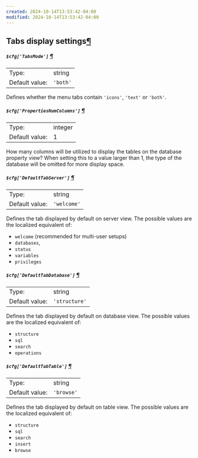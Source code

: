 ```yaml
---
created: 2024-10-14T13:53:42-04:00
modified: 2024-10-14T13:53:42-04:00
---
```


## Tabs display settings[¶](https://docs.phpmyadmin.net/en/latest/config.html#tabs-display-settings "Permalink to this headline")

##### `$cfg['TabsMode']` [¶](https://docs.phpmyadmin.net/en/latest/config.html#cfg_TabsMode "Permalink to this definition")

|                |          |
| -------------- | -------- |
| Type:          | string   |
| Default value: | `'both'` |

Defines whether the menu tabs contain `'icons'`, `'text'` or `'both'`.

##### `$cfg['PropertiesNumColumns']` [¶](https://docs.phpmyadmin.net/en/latest/config.html#cfg_PropertiesNumColumns "Permalink to this definition")

|                |         |
| -------------- | ------- |
| Type:          | integer |
| Default value: | 1       |

How many columns will be utilized to display the tables on the database property view? When setting this to a value larger than 1, the type of the database will be omitted for more display space.

##### `$cfg['DefaultTabServer']` [¶](https://docs.phpmyadmin.net/en/latest/config.html#cfg_DefaultTabServer "Permalink to this definition")

|                |             |
| -------------- | ----------- |
| Type:          | string      |
| Default value: | `'welcome'` |

Defines the tab displayed by default on server view. The possible values are the localized equivalent of:

- `welcome` (recommended for multi-user setups)
- `databases`,
- `status`
- `variables`
- `privileges`

##### `$cfg['DefaultTabDatabase']` [¶](https://docs.phpmyadmin.net/en/latest/config.html#cfg_DefaultTabDatabase "Permalink to this definition")

|                |               |
| -------------- | ------------- |
| Type:          | string        |
| Default value: | `'structure'` |

Defines the tab displayed by default on database view. The possible values are the localized equivalent of:

- `structure`
- `sql`
- `search`
- `operations`

##### `$cfg['DefaultTabTable']` [¶](https://docs.phpmyadmin.net/en/latest/config.html#cfg_DefaultTabTable "Permalink to this definition")

|                |            |
| -------------- | ---------- |
| Type:          | string     |
| Default value: | `'browse'` |

Defines the tab displayed by default on table view. The possible values are the localized equivalent of:

- `structure`
- `sql`
- `search`
- `insert`
- `browse`
